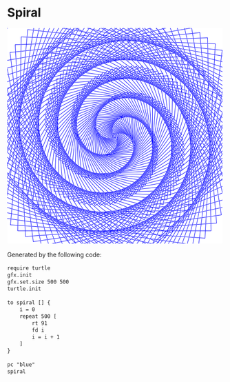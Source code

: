 # Spiral

![Spiral!](../../assets/turtle/spiral.png)

Generated by the following code:

```text
require turtle
gfx.init
gfx.set.size 500 500
turtle.init

to spiral [] {
    i = 0
    repeat 500 [
        rt 91
        fd i
        i = i + 1
    ]
}

pc "blue"
spiral
```
